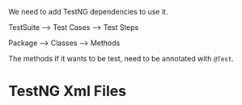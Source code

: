 We need to add TestNG dependencies to use it. 


TestSuite --> Test Cases --> Test Steps

Package --> Classes --> Methods

The methods if it wants to be test, need to be annotated with `@Test`.

# TestNG Xml Files
